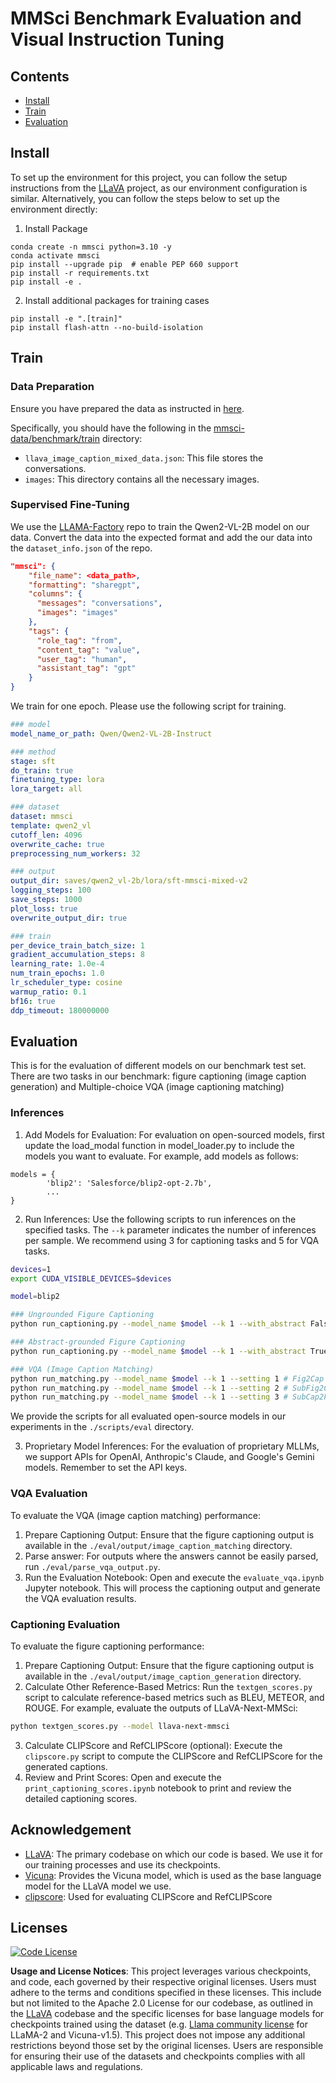 # MMSci Benchmark Evaluation and Visual Instruction Tuning

## Contents
- [Install](#install)
- [Train](#train)
- [Evaluation](#evaluation)

## Install
To set up the environment for this project, you can follow the setup instructions from the [LLaVA](https://github.com/haotian-liu/LLaVA/tree/main?tab=readme-ov-file#install) project, as our environment configuration is similar. Alternatively, you can follow the steps below to set up the environment directly:


1. Install Package
```Shell
conda create -n mmsci python=3.10 -y
conda activate mmsci
pip install --upgrade pip  # enable PEP 660 support
pip install -r requirements.txt
pip install -e .
```

2. Install additional packages for training cases
```
pip install -e ".[train]"
pip install flash-attn --no-build-isolation
```

## Train

### Data Preparation

Ensure you have prepared the data as instructed in [here](../mmsci-data/README.md).

Specifically, you should have the following in the [mmsci-data/benchmark/train](../mmsci-data/benchmark/train) directory:
- `llava_image_caption_mixed_data.json`: This file stores the conversations.
- `images`: This directory contains all the necessary images.

### Supervised Fine-Tuning
We use the [LLAMA-Factory](https://github.com/hiyouga/LLaMA-Factory) repo to train the Qwen2-VL-2B model on our data. Convert the data into the expected format and add the our data into the `dataset_info.json` of the repo.
```json
"mmsci": {
    "file_name": <data_path>,
    "formatting": "sharegpt",
    "columns": {
      "messages": "conversations",
      "images": "images"
    },
    "tags": {
      "role_tag": "from",
      "content_tag": "value",
      "user_tag": "human",
      "assistant_tag": "gpt"
    }
}
```

We train for one epoch. Please use the following script for training.

```yaml
### model
model_name_or_path: Qwen/Qwen2-VL-2B-Instruct

### method
stage: sft
do_train: true
finetuning_type: lora
lora_target: all

### dataset
dataset: mmsci 
template: qwen2_vl
cutoff_len: 4096
overwrite_cache: true
preprocessing_num_workers: 32

### output
output_dir: saves/qwen2_vl-2b/lora/sft-mmsci-mixed-v2
logging_steps: 100
save_steps: 1000
plot_loss: true
overwrite_output_dir: true

### train
per_device_train_batch_size: 1
gradient_accumulation_steps: 8
learning_rate: 1.0e-4
num_train_epochs: 1.0
lr_scheduler_type: cosine
warmup_ratio: 0.1
bf16: true
ddp_timeout: 180000000
```

## Evaluation

This is for the evaluation of different models on our benchmark test set.
There are two tasks in our benchmark: figure captioning (image caption generation) and Multiple-choice VQA (image captioning matching)

### Inferences

1. Add Models for Evaluation: For evaluation on open-sourced models, first update the load_modal function in model_loader.py to include the models you want to evaluate. 
For example, add models as follows:
```
models = {
        'blip2': 'Salesforce/blip2-opt-2.7b',
        ...
}
```

2. Run Inferences: Use the following scripts to run inferences on the specified tasks. The `--k` parameter indicates the number of inferences per sample. We recommend using 3 for captioning tasks and 5 for VQA tasks.
```bash
devices=1
export CUDA_VISIBLE_DEVICES=$devices

model=blip2

### Ungrounded Figure Captioning
python run_captioning.py --model_name $model --k 1 --with_abstract False --with_content False

### Abstract-grounded Figure Captioning
python run_captioning.py --model_name $model --k 1 --with_abstract True --with_content False

### VQA (Image Caption Matching)
python run_matching.py --model_name $model --k 1 --setting 1 # Fig2Cap
python run_matching.py --model_name $model --k 1 --setting 2 # SubFig2Cap
python run_matching.py --model_name $model --k 1 --setting 3 # SubCap2Fig
```
We provide the scripts for all evaluated open-source models in our experiments in the `./scripts/eval` directory.

3. Proprietary Model Inferences: For the evaluation of proprietary MLLMs, we support APIs for OpenAI, Anthropic's Claude, and Google's Gemini models. Remember to set the API keys.


### VQA Evaluation
To evaluate the VQA (image caption matching) performance:
1. Prepare Captioning Output: Ensure that the figure captioning output is available in the `./eval/output/image_caption_matching` directory.
2. Parse answer: For outputs where the answers cannot be easily parsed, run `./eval/parse_vqa_output.py`.
3. Run the Evaluation Notebook: Open and execute the `evaluate_vqa.ipynb` Jupyter notebook. This will process the captioning output and generate the VQA evaluation results.

### Captioning Evaluation
To evaluate the figure captioning performance:
1. Prepare Captioning Output: Ensure that the figure captioning output is available in the `./eval/output/image_caption_generation` directory.
2. Calculate Other Reference-Based Metrics: Run the `textgen_scores.py` script to calculate reference-based metrics such as BLEU, METEOR, and ROUGE. For example, evaluate the outputs of LLaVA-Next-MMSci:
```bash
python textgen_scores.py --model llava-next-mmsci
```
3. Calculate CLIPScore and RefCLIPScore (optional): Execute the `clipscore.py` script to compute the CLIPScore and RefCLIPScore for the generated captions.
4. Review and Print Scores: Open and execute the `print_captioning_scores.ipynb` notebook to print and review the detailed captioning scores.


## Acknowledgement

- [LLaVA](https://github.com/haotian-liu/LLaVA): The primary codebase on which our code is based. We use it for our training processes and use its checkpoints.
- [Vicuna](https://github.com/lm-sys/FastChat):  Provides the Vicuna model, which is used as the base language model for the LLaVA model we use.
- [clipscore](https://github.com/jmhessel/clipscore): Used for evaluating CLIPScore and RefCLIPScore

## Licenses
[![Code License](https://img.shields.io/badge/Code%20License-Apache_2.0-green.svg)](https://github.com/haotian-liu/LLaVA/blob/main/LICENSE)

**Usage and License Notices**: This project leverages various checkpoints, and code, each governed by their respective original licenses. Users must adhere to the terms and conditions specified in these licenses. This include but not limited to the Apache 2.0 License for our codebase, as outlined in the [LLaVA](https://github.com/haotian-liu/LLaVA/blob/main/LICENSE) codebase and the specific licenses for base language models for checkpoints trained using the dataset (e.g. [Llama community license](https://ai.meta.com/llama/license/) for LLaMA-2 and Vicuna-v1.5). This project does not impose any additional restrictions beyond those set by the original licenses. Users are responsible for ensuring their use of the datasets and checkpoints complies with all applicable laws and regulations.
